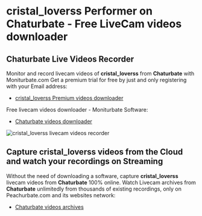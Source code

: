 # cristal_loverss Performer on Chaturbate - Free LiveCam videos downloader

## Chaturbate Live Videos Recorder

Monitor and record livecam videos of **cristal_loverss** from **Chaturbate** with Moniturbate.com
Get a premium trial for free by just and only registering with your Email address:
* [cristal_loverss Premium videos downloader](https://moniturbate.com/request-demo-licence-key.html)

Free livecam videos downloader - Moniturbate Software:
* [Chaturbate videos downloader](https://moniturbate.com/moniturbate-download-software.html)

![cristal_loverss livecam videos recorder](https://peachurnet.com/templates/moniturbate-software.png)


## Capture cristal_loverss videos from the Cloud and watch your recordings on Streaming

Without the need of downloading a software, capture **cristal_loverss** livecam videos from **Chaturbate** 100% online.
Watch Livecam archives from **Chaturbate** unlimitedly from thousands of existing recordings, only on Peachurbate.com and its websites network:
* [Chaturbate videos archives](https://peachurnet.com/)